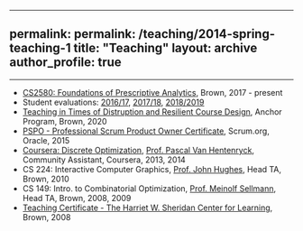 
---
permalink: permalink: /teaching/2014-spring-teaching-1
title: "Teaching"
layout: archive
author_profile: true
---

---

- [CS2580: Foundations of Prescriptive Analytics](https://cs.brown.edu/courses/csci2951-o/), Brown, 2017 - present
- Student evaluations: [2016/17](https://cs.brown.edu/courses/csci2951-o/2017_spring/2017_spring_evaluations.pdf), [2017/18](https://cs.brown.edu/courses/csci2951-o/2017_fall/2017_fall_evaluations.pdf), [2018/2019](https://thecriticalreview.org/search/CSCI/2951O)
- [Teaching in Times of Distruption and Resilient Course Design](https://www.brown.edu/sheridan/programs-services/institutes-retreats/anchor), Anchor Program, Brown, 2020
- [PSPO - Professional Scrum Product Owner Certificate](https://www.scrum.org/professional-scrum-product-owner-i-certification), Scrum.org, Oracle, 2015
- [Coursera: Discrete Optimization](https://www.coursera.org/learn/discrete-optimization), [Prof. Pascal Van Hentenryck](https://sites.gatech.edu/pascal-van-hentenryck/), Community Assistant, Coursera, 2013, 2014
- CS 224: Interactive Computer Graphics, [Prof. John Hughes](http://cs.brown.edu/people/jhughes/), Head TA, Brown, 2010
- CS 149: Intro. to Combinatorial Optimization, [Prof. Meinolf Sellmann](https://en.wikipedia.org/wiki/Meinolf_Sellmann), Head TA, Brown, 2008, 2009
- [Teaching Certificate - The Harriet W. Sheridan Center for Learning](https://www.brown.edu/about/administration/sheridan-center/), Brown, 2008



